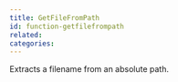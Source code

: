 ```yaml
---
title: GetFileFromPath
id: function-getfilefrompath
related:
categories:
---
```


Extracts a filename from an absolute path.